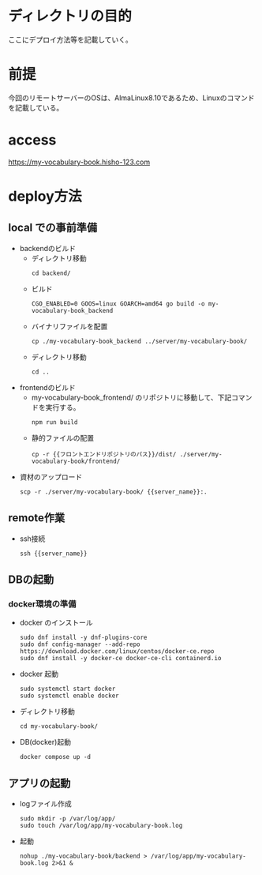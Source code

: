 # ディレクトリの目的
ここにデプロイ方法等を記載していく。

# 前提
今回のリモートサーバーのOSは、AlmaLinux8.10であるため、Linuxのコマンドを記載している。

# access
https://my-vocabulary-book.hisho-123.com

# deploy方法
## local での事前準備
- backendのビルド
  - ディレクトリ移動
    ```
    cd backend/
    ```
  - ビルド
    ```
    CGO_ENABLED=0 GOOS=linux GOARCH=amd64 go build -o my-vocabulary-book_backend
    ```
  - バイナリファイルを配置
    ```
    cp ./my-vocabulary-book_backend ../server/my-vocabulary-book/
    ```
  - ディレクトリ移動
    ```
    cd ..
    ```
- frontendのビルド
  - my-vocabulary-book_frontend/ のリポジトリに移動して、下記コマンドを実行する。
    ```
    npm run build
    ```
  - 静的ファイルの配置
    ```
    cp -r {{フロントエンドリポジトリのパス}}/dist/ ./server/my-vocabulary-book/frontend/
    ```
- 資材のアップロード
  ```
  scp -r ./server/my-vocabulary-book/ {{server_name}}:.
  ```

## remote作業
- ssh接続
  ```
  ssh {{server_name}}
  ```

## DBの起動
### docker環境の準備
- docker のインストール
  ```
  sudo dnf install -y dnf-plugins-core
  sudo dnf config-manager --add-repo https://download.docker.com/linux/centos/docker-ce.repo
  sudo dnf install -y docker-ce docker-ce-cli containerd.io
  ```
- docker 起動
  ```
  sudo systemctl start docker
  sudo systemctl enable docker
  ```
- ディレクトリ移動
  ```
  cd my-vocabulary-book/
  ```
- DB(docker)起動
  ```
  docker compose up -d
  ```

## アプリの起動
- logファイル作成
  ```
  sudo mkdir -p /var/log/app/
  sudo touch /var/log/app/my-vocabulary-book.log
  ```
- 起動
  ```
  nohup ./my-vocabulary-book/backend > /var/log/app/my-vocabulary-book.log 2>&1 &
  ```
